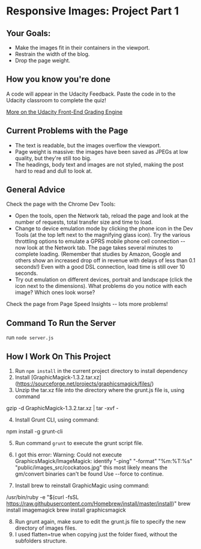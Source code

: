 # Responsive Images: Project Part 1 #

## Your Goals: ##

* Make the images fit in their containers in the viewport.
* Restrain the width of the blog.
* Drop the page weight.

## How you know you're done ##

A code will appear in the Udacity Feedback. Paste the code in to the Udacity classroom to complete the quiz!

[More on the Udacity Front-End Grading Engine](https://github.com/udacity/frontend-grading-engine)

## Current Problems with the Page ##

* The text is readable, but the images overflow the viewport.
* Page weight is massive: the images have been saved as JPEGs at low quality, but they're still too big.
* The headings, body text and images are not styled, making the post hard to read and dull to look at.

## General Advice ##

Check the page with the Chrome Dev Tools:

* Open the tools, open the Network tab, reload the page and look at the number of requests, total transfer size and time to load.
* Change to device emulation mode by clicking the phone icon in the Dev Tools (at the top left next to the magnifying glass icon). Try the various throttling options to emulate a GPRS mobile phone cell connection -- now look at the Network tab. The page takes several minutes to complete loading. (Remember that studies by Amazon, Google and others show an increased drop off in revenue with delays of less than 0.1 seconds!) Even with a good DSL connection, load time is still over 10 seconds.
* Try out emulation on different devices, portrait and landscape (click the icon next to the dimensions). What problems do you notice with each image? Which ones look worse?

Check the page from Page Speed Insights -- lots more problems!

## Command To Run the Server
run ```node server.js```

## How I Work On This Project

1. Run ```npm install``` in the current project directory to install dependency
2. Install [GraphicMagick-1.3.2.tar.xz] (https://sourceforge.net/projects/graphicsmagick/files/)
3. Unzip the tar.xz file into the directory where the grunt.js file is, using command 

gzip -d GraphicMagick-1.3.2.tar.xz | tar -xvf -

4. Install Grunt CLI, using command:

npm install -g grunt-cli

5. Run command ```grunt``` to execute the grunt script file.

6. I got this error: Warning: Could not execute GraphicsMagick/ImageMagick: identify "-ping" "-format" "%m:%T:%s" "public/images_src/cockatoos.jpg" this most likely means the gm/convert binaries can't be found Use --force to continue.

7. Install brew to reinstall GraphicMagic using command: 

/usr/bin/ruby -e "$(curl -fsSL https://raw.githubusercontent.com/Homebrew/install/master/install)"
brew install imagemagick
brew install graphicsmagick

8. Run grunt again, make sure to edit the grunt.js file to specify the new directory of images files.
9. I used flatten=true when copying just the folder fixed, without the subfolders structure.





